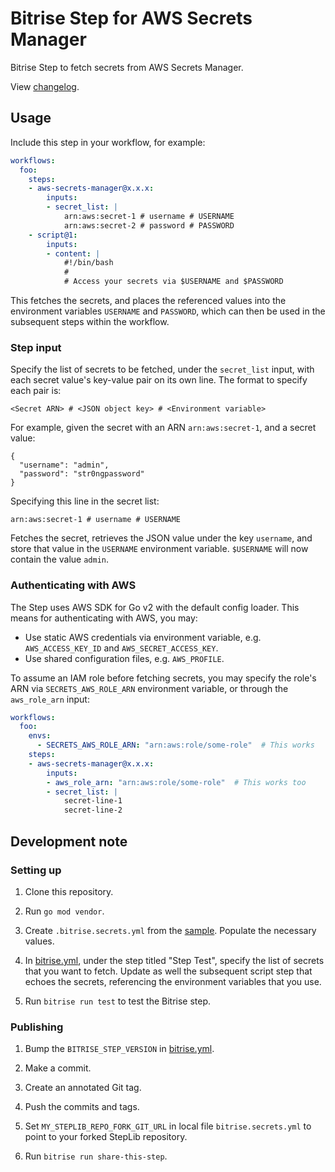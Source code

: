 # Bitrise Step for AWS Secrets Manager

Bitrise Step to fetch secrets from AWS Secrets Manager.

View [changelog](./CHANGELOG.md).

## Usage

Include this step in your workflow, for example:

```yaml
workflows:
  foo:
    steps:
    - aws-secrets-manager@x.x.x:
        inputs:
        - secret_list: |
            arn:aws:secret-1 # username # USERNAME
            arn:aws:secret-2 # password # PASSWORD
    - script@1:
        inputs:
        - content: |
            #!/bin/bash
            #
            # Access your secrets via $USERNAME and $PASSWORD
```

This fetches the secrets, and places the referenced values into the environment variables `USERNAME` and `PASSWORD`, which can then be used in the subsequent steps within the workflow.

### Step input

Specify the list of secrets to be fetched, under the `secret_list` input, with each secret value's key-value pair on its own line. The format to specify each pair is:

```
<Secret ARN> # <JSON object key> # <Environment variable>
```

For example, given the secret with an ARN `arn:aws:secret-1`, and a secret value:

```
{
  "username": "admin",
  "password": "str0ngpassword"
}
```

Specifying this line in the secret list:

```
arn:aws:secret-1 # username # USERNAME
```

Fetches the secret, retrieves the JSON value under the key `username`, and store that value in the `USERNAME` environment variable. `$USERNAME` will now contain the value `admin`.

### Authenticating with AWS

The Step uses AWS SDK for Go v2 with the default config loader. This means for authenticating with AWS, you may:

  - Use static AWS credentials via environment variable, e.g. `AWS_ACCESS_KEY_ID` and `AWS_SECRET_ACCESS_KEY`.
  - Use shared configuration files, e.g. `AWS_PROFILE`.

To assume an IAM role before fetching secrets, you may specify the role's ARN via `SECRETS_AWS_ROLE_ARN` environment variable, or through the `aws_role_arn` input:

```yaml
workflows:
  foo:
    envs:
      - SECRETS_AWS_ROLE_ARN: "arn:aws:role/some-role"  # This works
    steps:
    - aws-secrets-manager@x.x.x:
        inputs:
        - aws_role_arn: "arn:aws:role/some-role"  # This works too
        - secret_list: |
            secret-line-1
            secret-line-2
```

## Development note

### Setting up

  1. Clone this repository.

  1. Run `go mod vendor`.

  1. Create `.bitrise.secrets.yml` from the [sample](./.bitrise.secrets.sample.yml). Populate the necessary values.

  1. In [bitrise.yml](./bitrise.yml), under the step titled "Step Test", specify the list of secrets that you want to fetch. Update as well the subsequent script step that echoes the secrets, referencing the environment variables that you use.

  1. Run `bitrise run test` to test the Bitrise step.

### Publishing

  1. Bump the `BITRISE_STEP_VERSION` in [bitrise.yml](./bitrise.yml).

  1. Make a commit.

  1. Create an annotated Git tag.

  1. Push the commits and tags.

  1. Set `MY_STEPLIB_REPO_FORK_GIT_URL` in local file `bitrise.secrets.yml` to point to your forked StepLib repository.

  1. Run `bitrise run share-this-step`.
